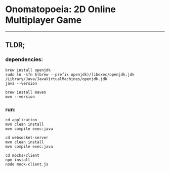 # Onomatopoeia: 2D Online Multiplayer Game
---
## TLDR;

### dependencies:
```
brew install openjdk
sudo ln -sfn $(brew --prefix openjdk)/libexec/openjdk.jdk /Library/Java/JavaVirtualMachines/openjdk.jdk
java --version

brew install maven
mvn --version
```

### run:
```
cd application
mvn clean install
mvn compile exec:java

cd websocket-server
mvn clean install
mvn compile exec:java

cd mocks/client
npm install
node mock-client.js
```